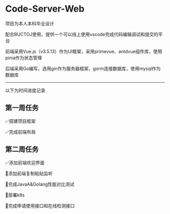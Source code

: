 # Code-Server-Web

项目为本人本科毕业设计

配合BUCTOJ使用，提供一个可以线上使用vscode完成代码编辑调试和提交的平台

前端采用Vue.js（v3.5.13）作为UI框架，采用primevue、antdvue组件库，使用pinia作为状态管理

后端采用Go编写，选用gin作为服务器框架，gorm连接数据库，使用mysql作为数据库

---

以下为时间进度记录

## 第一周任务

:white_check_mark:搭建项目框架

:white_check_mark:完成前端布局

## 第二周任务

:white_check_mark:添加前端欢迎界面

:black_square_button:添加前端复制粘贴监听

:black_square_button:完成JavaA&Golang性能对比测试

:black_square_button:部署k8s

:black_square_button:完成申请使用接口和在线检测接口
  
